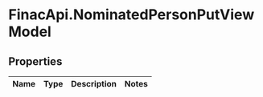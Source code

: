 # FinacApi.NominatedPersonPutViewModel

## Properties
Name | Type | Description | Notes
------------ | ------------- | ------------- | -------------
